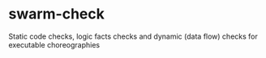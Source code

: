 # swarm-check
Static code checks, logic facts checks and dynamic (data flow) checks for executable choreographies

